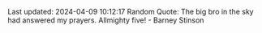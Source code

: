 Last updated: 2024-04-09 10:12:17
Random Quote: The big bro in the sky had answered my prayers. Allmighty five! - Barney Stinson